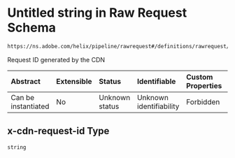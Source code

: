 # Untitled string in Raw Request Schema

```txt
https://ns.adobe.com/helix/pipeline/rawrequest#/definitions/rawrequest/properties/headers/properties/x-cdn-request-id
```

Request ID generated by the CDN

| Abstract            | Extensible | Status         | Identifiable            | Custom Properties | Additional Properties | Access Restrictions | Defined In                                                               |
| :------------------ | :--------- | :------------- | :---------------------- | :---------------- | :-------------------- | :------------------ | :----------------------------------------------------------------------- |
| Can be instantiated | No         | Unknown status | Unknown identifiability | Forbidden         | Allowed               | none                | [rawrequest.schema.json*](rawrequest.schema.json "open original schema") |

## x-cdn-request-id Type

`string`
